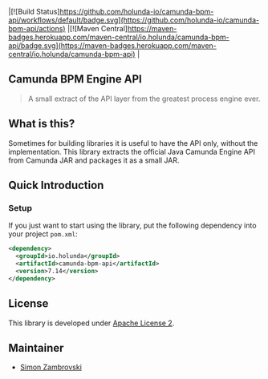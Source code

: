 |[![Build Status]https://github.com/holunda-io/camunda-bpm-api/workflows/default/badge.svg](https://github.com/holunda-io/camunda-bpm-api/actions)
|[![Maven Central]https://maven-badges.herokuapp.com/maven-central/io.holunda/camunda-bpm-api/badge.svg](https://maven-badges.herokuapp.com/maven-central/io.holunda/camunda-bpm-api)
|

## Camunda BPM Engine API

> A small extract of the API layer from the greatest process engine ever.

## What is this?

Sometimes for building libraries it is useful to have the API only, without the implementation. This library extracts the official Java Camunda Engine API from Camunda JAR and packages it as a small JAR.

## Quick Introduction

### Setup
If you just want to start using the library, put the following dependency into your project `pom.xml`:

```xml
<dependency>
  <groupId>io.holunda</groupId>
  <artifactId>camunda-bpm-api</artifactId>
  <version>7.14</version>
</dependency>
```


## License

This library is developed under [Apache License 2](./LICENSE).

## Maintainer

* [Simon Zambrovski](https://gihub.com/zambrovski)
